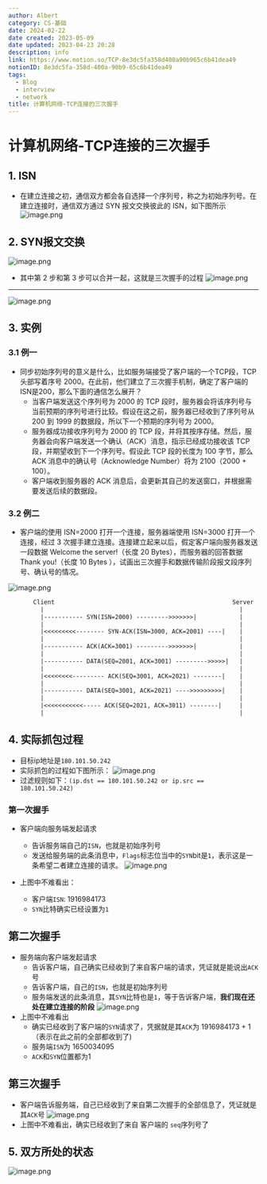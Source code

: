 ```yaml
---
author: Albert
category: CS-基础
date: 2024-02-22
date created: 2023-05-09
date updated: 2023-04-23 20:28
description: info
link: https://www.notion.so/TCP-8e3dc5fa358d400a90b965c6b41dea49
notionID: 8e3dc5fa-358d-400a-90b9-65c6b41dea49
tags:
  - Blog
  - interview
  - network
title: 计算机网络-TCP连接的三次握手
---
```


# 计算机网络-TCP连接的三次握手

## 1. ISN

- 在建立连接之初，通信双方都会各自选择一个序列号，称之为初始序列号。在建立连接时，通信双方通过 SYN 报文交换彼此的 ISN，如下图所示
  ![image.png](https://img-20221128.oss-cn-shanghai.aliyuncs.com/img-2022-11/20230414183203.png)

## 2. SYN报文交换

![image.png](https://img-20221128.oss-cn-shanghai.aliyuncs.com/img-2022-11/20230414183420.png)

- 其中第 2 步和第 3 步可以合并一起，这就是三次握手的过程
  ![image.png](https://img-20221128.oss-cn-shanghai.aliyuncs.com/img-2022-11/20230414183449.png)

---

![image.png](https://img-20221128.oss-cn-shanghai.aliyuncs.com/img-2022-11/20230421155336.png)

## 3. 实例

### 3.1 例一

- 同步初始序列号的意义是什么，比如服务端接受了客户端的一个TCP段，TCP头部写着序号 2000。在此前，他们建立了三次握手机制，确定了客户端的ISN是200，那么下面的通信怎么展开？
  - 当客户端发送这个序列号为 2000 的 TCP 段时，服务器会将该序列号与当前预期的序列号进行比较。假设在这之前，服务器已经收到了序列号从 200 到 1999 的数据段，所以下一个预期的序列号为 2000。
  - 服务器成功接收序列号为 2000 的 TCP 段，并将其按序存储。然后，服务器会向客户端发送一个确认（ACK）消息，指示已经成功接收该 TCP 段，并期望收到下一个序列号。假设此 TCP 段的长度为 100 字节，那么 ACK 消息中的确认号（Acknowledge Number）将为 2100（2000 + 100）。
  - 客户端收到服务器的 ACK 消息后，会更新其自己的发送窗口，并根据需要发送后续的数据段。

### 3.2 例二

- 客户端的使用 ISN=2000 打开一个连接，服务器端使用 ISN=3000 打开一个连接，经过 3 次握手建立连接。连接建立起来以后，假定客户端向服务器发送一段数据 Welcome the server!（长度 20 Bytes），而服务器的回答数据 Thank you!（长度 10 Bytes ），试画出三次握手和数据传输阶段报文段序列号、确认号的情况。

![image.png](https://img-20221128.oss-cn-shanghai.aliyuncs.com/img-2022-11/20230415004239.png)

```txt
       Client                                                  Server
         |                                                       |
         |----------- SYN(ISN=2000) --------->>>>>>>|            |
         |                                                       |
         |<<<<<<<<<-------- SYN-ACK(ISN=3000, ACK=2001) ----|    |
         |                                                       |
         |----------- ACK(ACK=3001) --------->>>>>>>|            |
         |                                                       |
         |----------- DATA(SEQ=2001, ACK=3001) --------->>>>>|   |
         |                                                       |
         |<<<<<<<<--------- ACK(SEQ=3001, ACK=2021) --------|    |
         |                                                       |
         |----------- DATA(SEQ=3001, ACK=2021) ---->>>>>>>>>|    |
         |                                                       |
         |<<<<<<<<<<<----- ACK(SEQ=2021, ACK=3011) --------|     |
         |                                                       |
```

## 4. 实际抓包过程

- 目标ip地址是`180.101.50.242`
- 实际抓包的过程如下图所示：
  ![image.png](https://img-20221128.oss-cn-shanghai.aliyuncs.com/img-2022-11/20230423183556.png)
- 过滤规则如下：`(ip.dst == 180.101.50.242 or ip.src == 180.101.50.242)`

### 第一次握手

- 客户端向服务端发起请求

  - 告诉服务端自己的`ISN`，也就是初始序列号
  - 发送给服务端的此条消息中，`Flags`标志位当中的`SYN`bit是`1`，表示这是一条希望二者建立连接的请求。
    ![image.png](https://img-20221128.oss-cn-shanghai.aliyuncs.com/img-2022-11/20230423184039.png)

- 上图中不难看出：
  - 客户端`ISN`: 1916984173
  - `SYN`比特确实已经设置为`1`

## 第二次握手

- 服务端向客户端发起请求
  - 告诉客户端，自己确实已经收到了来自客户端的请求，凭证就是能说出`ACK`号
  - 告诉客户端，自己的`ISN`，也就是初始序列号
  - 服务端发送的此条消息，其`SYN`比特也是`1`，等于告诉客户端，**我们现在还处在建立连接的阶段**
    ![image.png](https://img-20221128.oss-cn-shanghai.aliyuncs.com/img-2022-11/20230423184841.png)
- 上图中不难看出
  - 确实已经收到了客户端的`SYN`请求了，凭据就是其`ACK`为 1916984173 + 1（表示在此之前的全部都收到了)
  - 服务端`ISN`为 1650034095
  - `ACK`和`SYN`位置都为1

## 第三次握手

- 客户端告诉服务端，自己已经收到了来自第二次握手的全部信息了，凭证就是其`ACK`号
  ![image.png](https://img-20221128.oss-cn-shanghai.aliyuncs.com/img-2022-11/20230423185254.png)
- 上图中不难看出，确实已经收到了来自 客户端的 `seq`序列号了

## 5. 双方所处的状态

![image.png](https://img-20221128.oss-cn-shanghai.aliyuncs.com/img-2022-11/20230423202827.png)

